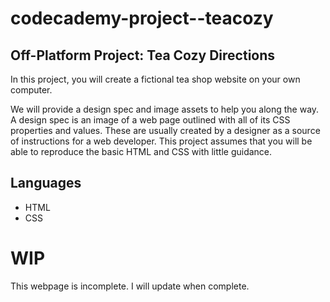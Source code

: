 # codecademy-project--teacozy

## Off-Platform Project: Tea Cozy Directions
In this project, you will create a fictional tea shop website on your own computer.

We will provide a design spec and image assets to help you along the way. A design spec is an image of a web page outlined with all of its CSS properties and values. These are usually created by a designer as a source of instructions for a web developer. This project assumes that you will be able to reproduce the basic HTML and CSS with little guidance.

## Languages
- HTML
- CSS

# WIP

This webpage is incomplete. I will update when complete. 
